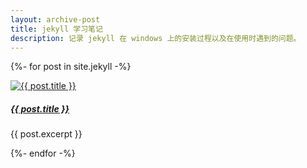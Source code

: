 ```yaml
---
layout: archive-post
title: jekyll 学习笔记
description: 记录 jekyll 在 windows 上的安装过程以及在使用时遇到的问题。
---
```

{%- for post in site.jekyll -%}
<article class="item rounded shadow">
    <div class="wrap">
        <div class="img">
            <a href="{{ post.url }}">
                <img src="{{ post.thumbnail }}" alt="{{ post.title }}">
            </a>
        </div>
        <div class="text">
            <h5 class="title">
                <a href="{{ post.url }}">{{ post.title }}</a>
            </h5>
            <p class="excerpt">{{ post.excerpt }}</p>
        </div>
    </div>
</article>
{%- endfor -%}